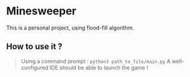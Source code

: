 # Minesweeper

This is a personal project, using flood-fill algorithm. 

## How to use it ? 
> Using a command prompt : `python3 path_to_file/main.py`
> A well-configured IDE should be able to launch the game !
